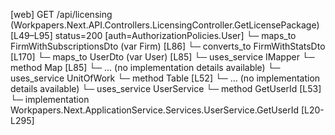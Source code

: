 [web] GET /api/licensing  (Workpapers.Next.API.Controllers.LicensingController.GetLicensePackage)  [L49–L95] status=200 [auth=AuthorizationPolicies.User]
  └─ maps_to FirmWithSubscriptionsDto (var Firm) [L86]
    └─ converts_to FirmWithStatsDto [L170]
  └─ maps_to UserDto (var User) [L85]
  └─ uses_service IMapper
    └─ method Map [L85]
      └─ ... (no implementation details available)
  └─ uses_service UnitOfWork
    └─ method Table [L52]
      └─ ... (no implementation details available)
  └─ uses_service UserService
    └─ method GetUserId [L53]
      └─ implementation Workpapers.Next.ApplicationService.Services.UserService.GetUserId [L20-L295]

